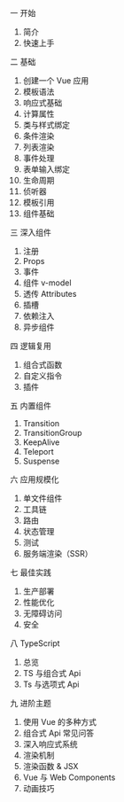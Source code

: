 一 开始

1. 简介
2. 快速上手

二 基础

1. 创建一个 Vue 应用
2. 模板语法
3. 响应式基础
4. 计算属性
5. 类与样式绑定
6. 条件渲染
7. 列表渲染
8. 事件处理
9. 表单输入绑定
10. 生命周期
11. 侦听器
12. 模板引用
13. 组件基础

三 深入组件

1. 注册
2. Props
3. 事件
4. 组件 v-model
5. 透传 Attributes
6. 插槽
7. 依赖注入
8. 异步组件

四 逻辑复用

1. 组合式函数
2. 自定义指令
3. 插件

五 内置组件

1. Transition
2. TransitionGroup
3. KeepAlive
4. Teleport
5. Suspense

六 应用规模化

1. 单文件组件
2. 工具链
3. 路由
4. 状态管理
5. 测试
6. 服务端渲染（SSR）

七 最佳实践

1. 生产部署
2. 性能优化
3. 无障碍访问
4. 安全

八 TypeScript

1. 总览
2. TS 与组合式 Api
3. Ts 与选项式 Api

九 进阶主题

1. 使用 Vue 的多种方式
2. 组合式 Api 常见问答
3. 深入响应式系统
4. 渲染机制
5. 渲染函数 & JSX
6. Vue 与 Web Components
7. 动画技巧
